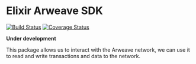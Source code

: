 # Elixir Arweave SDK

[![Build Status](https://travis-ci.com/kirecek/elixir-arweave-sdk.svg?branch=master)](https://travis-ci.com/kirecek/elixir-arweave-sdk)
[![Coverage Status](https://coveralls.io/repos/github/kirecek/elixir-arweave-sdk/badge.svg)](https://coveralls.io/github/kirecek/elixir-arweave-sdk)

**Under development**

This package allows us to interact with the Arweave network, we can use it to read and write transactions and data to the network.
